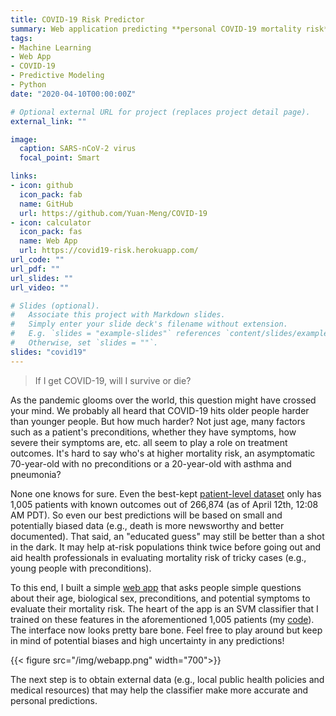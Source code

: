 ```yaml
---
title: COVID-19 Risk Predictor
summary: Web application predicting **personal COVID-19 mortality risk** based on user-inputted **clinical** (preconditions and symptoms) and **demographic** (age and sex) information.
tags:
- Machine Learning
- Web App
- COVID-19
- Predictive Modeling
- Python
date: "2020-04-10T00:00:00Z"

# Optional external URL for project (replaces project detail page).
external_link: ""

image:
  caption: SARS-nCoV-2 virus
  focal_point: Smart

links:
- icon: github
  icon_pack: fab
  name: GitHub
  url: https://github.com/Yuan-Meng/COVID-19
- icon: calculator
  icon_pack: fas
  name: Web App
  url: https://covid19-risk.herokuapp.com/ 
url_code: ""
url_pdf: ""
url_slides: ""
url_video: ""

# Slides (optional).
#   Associate this project with Markdown slides.
#   Simply enter your slide deck's filename without extension.
#   E.g. `slides = "example-slides"` references `content/slides/example-slides.md`.
#   Otherwise, set `slides = ""`.
slides: "covid19"
---
```


> If I get COVID-19, will I survive or die?

As the pandemic glooms over the world, this question might have crossed your mind. We probably all heard that COVID-19 hits older people harder than younger people. But how much harder? Not just age, many factors such as a patient's preconditions, whether they have symptoms, how severe their symptoms are, etc. all seem to play a role on treatment outcomes. It's hard to say who's at higher mortality risk, an asymptomatic 70-year-old with no preconditions or a 20-year-old with asthma and pneumonia?

None one knows for sure. Even the best-kept [patient-level dataset](https://github.com/beoutbreakprepared/nCoV2019/tree/master/latest_data) only has 1,005 patients with known outcomes out of 266,874 (as of April 12th, 12:08 AM PDT). So even our best predictions will be based on small and potentially biased data (e.g., death is more newsworthy and better documented). That said, an "educated guess" may still be better than a shot in the dark. It may help at-risk populations think twice before going out and aid health professionals in evaluating mortality risk of tricky cases (e.g., young people with preconditions). 

To this end, I built a simple [web app](https://covid19-risk.herokuapp.com/) that asks people simple questions about their age, biological sex, preconditions, and potential symptoms to evaluate their mortality risk. The heart of the app is an SVM classifier that I trained on these features in the aforementioned 1,005 patients (my [code](https://github.com/Yuan-Meng/COVID-19)). The interface now looks pretty bare bone. Feel free to play around but keep in mind of potential biases and high uncertainty in any predictions!

{{< figure src="/img/webapp.png" width="700">}}

The next step is to obtain external data (e.g., local public health policies and medical resources) that may help the classifier make more accurate and personal predictions.